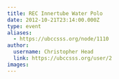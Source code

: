 ```yaml
---
title: REC Innertube Water Polo 
date: 2012-10-21T23:14:00.000Z
type: event
aliases:
  - https://ubccsss.org/node/1110
author:
  username: Christopher Head
  link: https://ubccsss.org/user/2
images:
---
```


